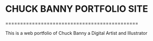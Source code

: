 # CHUCK BANNY PORTFOLIO SITE
=============================================

This is a web portfolio of Chuck Banny a Digital Artist and Illustrator

